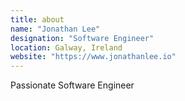 ```yaml
---
title: about
name: "Jonathan Lee"
designation: "Software Engineer"
location: Galway, Ireland
website: "https://www.jonathanlee.io"
---
```


Passionate Software Engineer
